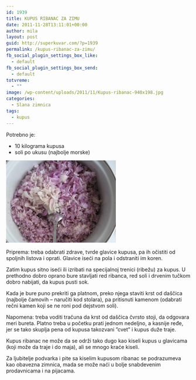 ```yaml
---
id: 1939
title: KUPUS RIBANAC ZA ZIMU
date: 2011-11-28T13:11:01+00:00
author: mila
layout: post
guid: http://superkuvar.com/?p=1939
permalink: /kupus-ribanac-za-zimu/
fb_social_plugin_settings_box_like:
  - default
fb_social_plugin_settings_box_send:
  - default
totvreme:
  - ""
image: /wp-content/uploads/2011/11/Kupus-ribanac-940x198.jpg
categories:
  - Slana zimnica
tags:
  - kupus
---
```

Potrebno je:

  * 10 kilograma kupusa
  * soli po ukusu (najbolje morske)

<img class="alignnone size-medium wp-image-4594" title="Kupus ribanac" src="/wp-content/uploads/2011/11/Kupus-ribanac-300x225.jpg" alt="" width="300" height="225" /> 

Priprema: treba odabrati zdrave, tvrde glavice kupusa, pa ih očistiti od spoljnih listova i oprati. Glavice iseći na pola i odstraniti im koren.

Zatim kupus sitno iseći ili izribati na specijalnoj trenici (ribežu) za kupus. U prethodno dobro oprano bure stavljati red ribanca, red soli i drvenim tučkom dobro nabijati, da kupus pusti sok.

Kada je bure puno prekriti ga platnom, preko njega staviti krst od daščica (najbolje čamovih – naručiti kod stolara), pa pritisnuti kamenom (odabrati rečni kamen koji se ne roni pod dejstvom soli).

Napomena: treba voditi tračuna da krst od daščica čvrsto stoji, da odgovara meri bureta. Platno treba u početku prati jednom nedeljno, a kasnije ređe, jer se tako skuplja pena od kupusa takozvani &#8221;cvet&#8221; i kupus duže traje.

Kupus ribanac ne može da se održi tako dugo kao kiseli kupus u glavicama (koji može da traje i do maja), ali se mnogo kraće kiseli.

Za ljubitelje podvarka i pite sa kiselim kupusom ribanac se podrazumeva kao obavezna zimnica, mada se može naći u bolje snabdevenim prodavnicama i na pijacama.